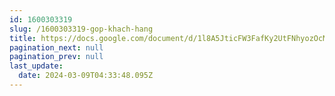 ```yaml
---
id: 1600303319
slug: /1600303319-gop-khach-hang
title: https://docs.google.com/document/d/1l8A5JticFW3FafKy2UtFNhyozOcM-MIRRPuIauiiWfE
pagination_next: null
pagination_prev: null
last_update:
  date: 2024-03-09T04:33:48.095Z
---
```


